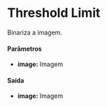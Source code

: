 # Threshold Limit

Binariza a imagem.

#### Parâmetros
* __image:__ Imagem

#### Saída
* __image:__ Imagem
